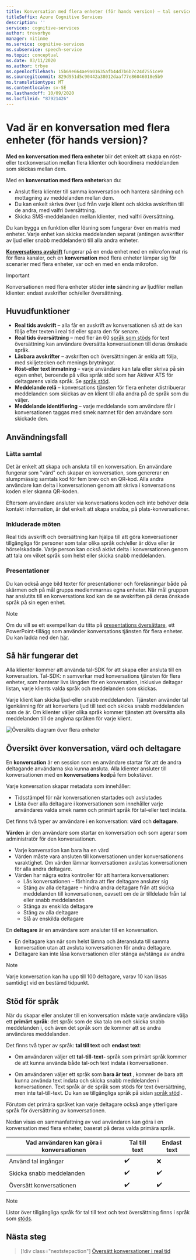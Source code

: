 ```yaml
---
title: Konversation med flera enheter (för hands version) – tal service
titleSuffix: Azure Cognitive Services
description: ''
services: cognitive-services
author: trevorbye
manager: nitinme
ms.service: cognitive-services
ms.subservice: speech-service
ms.topic: conceptual
ms.date: 03/11/2020
ms.author: trbye
ms.openlocfilehash: 15b69e664ae9a01635afb44d7b6b7c24d7551ce9
ms.sourcegitcommit: 829d951d5c90442a38012daaf77e86046018e5b9
ms.translationtype: MT
ms.contentlocale: sv-SE
ms.lasthandoff: 10/09/2020
ms.locfileid: "87921426"
---
```

# <a name="what-is-multi-device-conversation-preview"></a>Vad är en konversation med flera enheter (för hands version)?

**Med en konversation med flera enheter** blir det enkelt att skapa en röst-eller textkonversation mellan flera klienter och koordinera meddelanden som skickas mellan dem.

Med en **konversation med flera enheter**kan du:

- Anslut flera klienter till samma konversation och hantera sändning och mottagning av meddelanden mellan dem.
- Du kan enkelt skriva över ljud från varje klient och skicka avskriften till de andra, med valfri översättning.
- Skicka SMS-meddelanden mellan klienter, med valfri översättning.

Du kan bygga en funktion eller lösning som fungerar över en matris med enheter. Varje enhet kan skicka meddelanden separat (antingen avskrifter av ljud eller snabb meddelanden) till alla andra enheter.

[**Konversations avskrift**](conversation-transcription.md) fungerar på en enda enhet med en mikrofon mat ris för flera kanaler, och en **konversation** med flera enheter lämpar sig för scenarier med flera enheter, var och en med en enda mikrofon.

>[!IMPORTANT]
> Konversationen med flera enheter stöder **inte** sändning av ljudfiler mellan klienter: endast avskrifter och/eller översättning.

## <a name="key-features"></a>Huvudfunktioner

- **Real tids avskrift** – alla får en avskrift av konversationen så att de kan följa efter texten i real tid eller spara den för senare.
- **Real tids översättning** – med fler än 60 [språk som stöds](language-support.md#text-languages) för text översättning kan användare översätta konversationen till deras önskade språk.
- **Läsbara avskrifter** – avskriften och översättningen är enkla att följa, med skiljetecken och menings brytningar.
- **Röst-eller text inmatning** – varje användare kan tala eller skriva på sin egen enhet, beroende på vilka språk stöd som har Aktiver ATS för deltagarens valda språk. Se [språk stöd](language-support.md#speech-to-text).
- **Meddelande relä** – konversations tjänsten för flera enheter distribuerar meddelanden som skickas av en klient till alla andra på de språk som du väljer.
- **Meddelande identifiering** – varje meddelande som användare får i konversationen taggas med smek namnet för den användare som skickade den.

## <a name="use-cases"></a>Användningsfall

### <a name="lightweight-conversations"></a>Lätta samtal

Det är enkelt att skapa och ansluta till en konversation. En användare fungerar som "värd" och skapar en konversation, som genererar en slumpmässig samtals kod för fem brev och en QR-kod. Alla andra användare kan delta i konversationen genom att skriva i konversations koden eller skanna QR-koden. 

Eftersom användare ansluter via konversations koden och inte behöver dela kontakt information, är det enkelt att skapa snabba, på plats-konversationer.

### <a name="inclusive-meetings"></a>Inkluderade möten

Real tids avskrift och översättning kan hjälpa till att göra konversationer tillgängliga för personer som talar olika språk och/eller är döva eller är hörselskadade. Varje person kan också aktivt delta i konversationen genom att tala om vilket språk som helst eller skicka snabb meddelanden.

### <a name="presentations"></a>Presentationer

Du kan också ange bild texter för presentationer och föreläsningar både på skärmen och på mål grupps medlemmarnas egna enheter. När mål gruppen har anslutits till en konversations kod kan de se avskriften på deras önskade språk på sin egen enhet.

> [!NOTE]
> Om du vill se ett exempel kan du titta på [presentations översättare](https://www.microsoft.com/translator/apps/presentation-translator/), ett PowerPoint-tillägg som använder konversations tjänsten för flera enheter. Du kan ladda ned den [här](https://download.cnet.com/s/powerpoint-add-in/).

## <a name="how-it-works"></a>Så här fungerar det

Alla klienter kommer att använda tal-SDK för att skapa eller ansluta till en konversation. Tal-SDK: n samverkar med konversations tjänsten för flera enheter, som hanterar livs längden för en konversation, inklusive deltagar listan, varje klients valda språk och meddelanden som skickas.  

Varje klient kan skicka ljud-eller snabb meddelanden. Tjänsten använder tal igenkänning för att konvertera ljud till text och skicka snabb meddelanden som de är. Om klienter väljer olika språk kommer tjänsten att översätta alla meddelanden till de angivna språken för varje klient.

![Översikts diagram över flera enheter](media/scenarios/multi-device-conversation.png)

## <a name="overview-of-conversation-host-and-participant"></a>Översikt över konversation, värd och deltagare

En **konversation** är en session som en användare startar för att de andra deltagande användarna ska kunna ansluta. Alla klienter ansluter till konversationen med en **konversations kod**på fem bokstäver.

Varje konversation skapar metadata som innehåller:
-    Tidsstämpel för när konversationen startades och avslutades
-    Lista över alla deltagare i konversationen som innehåller varje användares valda smek namn och primärt språk för tal-eller text indata.


Det finns två typer av användare i en konversation:  **värd** och **deltagare**.

**Värden** är den användare som startar en konversation och som agerar som administratör för den konversationen.
- Varje konversation kan bara ha en värd
- Värden måste vara ansluten till konversationen under konversationens varaktighet. Om värden lämnar konversationen avslutas konversationen för alla andra deltagare.
- Värden har några extra kontroller för att hantera konversationen: 
    - Lås konversationen – förhindra att fler deltagare ansluter sig
    - Stäng av alla deltagare – hindra andra deltagare från att skicka meddelanden till konversationen, oavsett om de är tilldelade från tal eller snabb meddelanden
    - Stänga av enskilda deltagare
    - Stäng av alla deltagare
    - Slå av enskilda deltagare

En **deltagare** är en användare som ansluter till en konversation.
- En deltagare kan när som helst lämna och återansluta till samma konversation utan att avsluta konversationen för andra deltagare.
- Deltagare kan inte låsa konversationen eller stänga av/stänga av andra

> [!NOTE]
> Varje konversation kan ha upp till 100 deltagare, varav 10 kan läsas samtidigt vid en bestämd tidpunkt.

## <a name="language-support"></a>Stöd för språk

När du skapar eller ansluter till en konversation måste varje användare välja ett **primärt språk**: det språk som de ska tala om och skicka snabb meddelanden i, och även det språk som de kommer att se andra användares meddelanden.

Det finns två typer av språk: **tal till text** och **endast text**:
- Om användaren väljer ett **tal-till-text-** språk som primärt språk kommer de att kunna använda både tal-och text indata i konversationen.

- Om användaren väljer ett språk som **bara är text** , kommer de bara att kunna använda text indata och skicka snabb meddelanden i konversationen. Text språk är de språk som stöds för text översättning, men inte tal-till-text. Du kan se tillgängliga språk på sidan [språk stöd](supported-languages.md) .

Förutom det primära språket kan varje deltagare också ange ytterligare språk för översättning av konversationen.

Nedan visas en sammanfattning av vad användaren kan göra i en konversation med flera enheter, baserat på deras valda primära språk.


| Vad användaren kan göra i konversationen | Tal till text | Endast text |
|-----------------------------------|----------------|------|
| Använd tal ingångar | ✔️ | ❌ |
| Skicka snabb meddelanden | ✔️ | ✔️ |
| Översätt konversationen | ✔️ | ✔️ |

> [!NOTE]
> Listor över tillgängliga språk för tal till text och text översättning finns i språk som [stöds](supported-languages.md).



## <a name="next-steps"></a>Nästa steg

> [!div class="nextstepaction"]
> [Översätt konversationer i real tid](quickstarts/multi-device-conversation.md)
